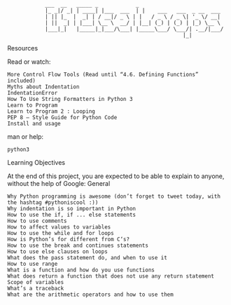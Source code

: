 ```
			___  __   _____ _            _                          
			|_ _|/ _| | ____| |___  ___  | |    ___   ___  _ __  ___ 
			| || |_  |  _| | / __|/ _ \ | |   / _ \ / _ \| '_ \/ __|
			| ||  _| | |___| \__ \  __/ | |__| (_) | (_) | |_) \__ \
			|___|_|   |_____|_|___/\___| |_____\___/ \___/| .__/|___/
														|_|        

```
Resources

Read or watch:

    More Control Flow Tools (Read until “4.6. Defining Functions” included)
    Myths about Indentation
    IndentationError
    How To Use String Formatters in Python 3
    Learn to Program
    Learn to Program 2 : Looping
    PEP 8 – Style Guide for Python Code
    Install and usage

man or help:

    python3

Learning Objectives

At the end of this project, you are expected to be able to explain to anyone, without the help of Google:
General

    Why Python programming is awesome (don’t forget to tweet today, with the hashtag #pythoniscool :))
    Why indentation is so important in Python
    How to use the if, if ... else statements
    How to use comments
    How to affect values to variables
    How to use the while and for loops
    How is Python’s for different from C‘s?
    How to use the break and continues statements
    How to use else clauses on loops
    What does the pass statement do, and when to use it
    How to use range
    What is a function and how do you use functions
    What does return a function that does not use any return statement
    Scope of variables
    What’s a traceback
    What are the arithmetic operators and how to use them
